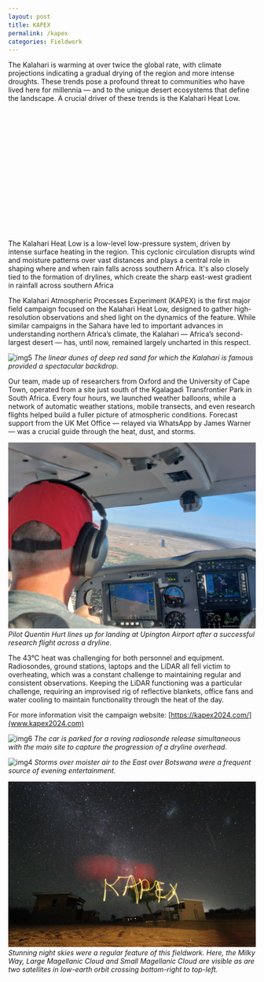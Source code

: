 ```yaml
---
layout: post
title: KAPEX
permalink: /kapex
categories: Fieldwork
---
```


The Kalahari is warming at over twice the global rate, with climate projections indicating a gradual drying of the region and more intense droughts. These trends pose a profound threat to communities who have lived here for millennia — and to the unique desert ecosystems that define the landscape. A crucial driver of these trends is the Kalahari Heat Low.

<link rel="stylesheet" href="https://unpkg.com/leaflet@1.9.4/dist/leaflet.css" crossorigin="" />
<script src="https://unpkg.com/leaflet@1.9.4/dist/leaflet.js" crossorigin=""></script>

<div id="map" style="height: 250px; width: 100%; margin-top: 1em;"></div>

<script>
document.addEventListener("DOMContentLoaded", function () {
  var map = L.map('map').setView([-26, 25], 4);
  L.tileLayer('https://tile.openstreetmap.org/{z}/{x}/{y}.png', {
    attribution: '© OpenStreetMap contributors'
  }).addTo(map); 
  // Define custom red and green icons
  var redIcon = new L.Icon({
    iconUrl: 'https://raw.githubusercontent.com/pointhi/leaflet-color-markers/master/img/marker-icon-red.png',
    shadowUrl: 'https://unpkg.com/leaflet@1.9.4/dist/images/marker-shadow.png',
    iconSize: [25, 41],
    iconAnchor: [12, 41],
    popupAnchor: [1, -34],
    shadowSize: [41, 41]
  });

  // Apply colored markers
  L.marker([-26.52487179263929, 20.60334450758681], { icon: redIcon }).addTo(map)
    .bindPopup('Kgalagadi');
});
</script>

The Kalahari Heat Low is a low-level low-pressure system, driven by intense surface heating in the region. This cyclonic circulation disrupts wind and moisture patterns over vast distances and plays a central role in shaping where and when rain falls across southern Africa. It's also closely tied to the formation of drylines, which create the sharp east-west gradient in rainfall across southern Africa

The Kalahari Atmospheric Processes Experiment (KAPEX) is the first major field campaign focused on the Kalahari Heat Low, designed to gather high-resolution observations and shed light on the dynamics of the feature. While similar campaigns in the Sahara have led to important advances in understanding northern Africa’s climate, the Kalahari — Africa’s second-largest desert — has, until now, remained largely uncharted in this respect.

![img5](/assets/kapex/20240108_191139.jpg)
*The linear dunes of deep red sand for which the Kalahari is famous provided a spectacular backdrop.*

Our team, made up of researchers from Oxford and the University of Cape Town, operated from a site just south of the Kgalagadi Transfrontier Park in South Africa. Every four hours, we launched weather balloons, while a network of automatic weather stations, mobile transects, and even research flights helped build a fuller picture of atmospheric conditions. Forecast support from the UK Met Office — relayed via WhatsApp by James Warner — was a crucial guide through the heat, dust, and storms.

![img3](/assets/kapex/20240105_073954.jpg)
*Pilot Quentin Hurt lines up for landing at Upington Airport after a successful research flight across a dryline.*

The 43°C heat was challenging for both personnel and equipment. Radiosondes, ground stations, laptops and the LiDAR all fell victim to overheating, which was a constant challenge to maintaining regular and consistent observations. Keeping the LiDAR functioning was a particular challenge, requiring an improvised rig of reflective blankets, office fans and water cooling to maintain functionality through the heat of the day. 

For more information visit the campaign website: [https://kapex2024.com/](www.kapex2024.com)

![img6](/assets/kapex/20240105_193617.jpg)
*The car is parked for a roving radiosonde release simultaneous with the main site to capture the progression of a dryline overhead.*

![img4](/assets/kapex/20240109202543_IMG_0240.JPG)
*Storms over moister air to the East over Botswana were a frequent source of evening entertainment.*

![img1](/assets/kapex/20240112220415_IMG_0300.JPG)
*Stunning night skies were a regular feature of this fieldwork. Here, the Milky Way, Large Magellanic Cloud and Small Magellanic Cloud are visible as are two satellites in low-earth orbit crossing bottom-right to top-left.*
